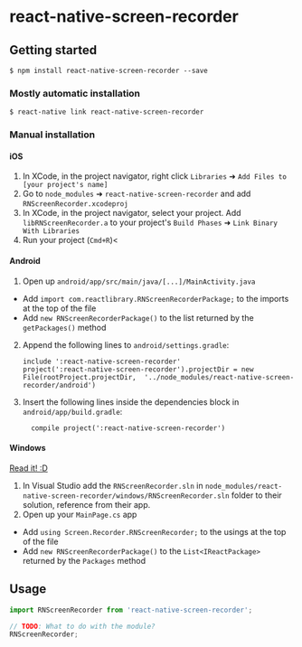 
# react-native-screen-recorder

## Getting started

`$ npm install react-native-screen-recorder --save`

### Mostly automatic installation

`$ react-native link react-native-screen-recorder`

### Manual installation


#### iOS

1. In XCode, in the project navigator, right click `Libraries` ➜ `Add Files to [your project's name]`
2. Go to `node_modules` ➜ `react-native-screen-recorder` and add `RNScreenRecorder.xcodeproj`
3. In XCode, in the project navigator, select your project. Add `libRNScreenRecorder.a` to your project's `Build Phases` ➜ `Link Binary With Libraries`
4. Run your project (`Cmd+R`)<

#### Android

1. Open up `android/app/src/main/java/[...]/MainActivity.java`
  - Add `import com.reactlibrary.RNScreenRecorderPackage;` to the imports at the top of the file
  - Add `new RNScreenRecorderPackage()` to the list returned by the `getPackages()` method
2. Append the following lines to `android/settings.gradle`:
  	```
  	include ':react-native-screen-recorder'
  	project(':react-native-screen-recorder').projectDir = new File(rootProject.projectDir, 	'../node_modules/react-native-screen-recorder/android')
  	```
3. Insert the following lines inside the dependencies block in `android/app/build.gradle`:
  	```
      compile project(':react-native-screen-recorder')
  	```

#### Windows
[Read it! :D](https://github.com/ReactWindows/react-native)

1. In Visual Studio add the `RNScreenRecorder.sln` in `node_modules/react-native-screen-recorder/windows/RNScreenRecorder.sln` folder to their solution, reference from their app.
2. Open up your `MainPage.cs` app
  - Add `using Screen.Recorder.RNScreenRecorder;` to the usings at the top of the file
  - Add `new RNScreenRecorderPackage()` to the `List<IReactPackage>` returned by the `Packages` method


## Usage
```javascript
import RNScreenRecorder from 'react-native-screen-recorder';

// TODO: What to do with the module?
RNScreenRecorder;
```
  